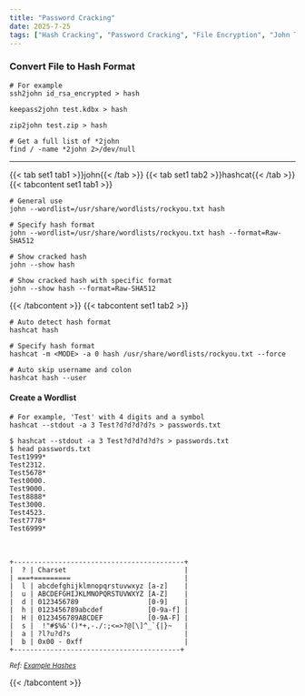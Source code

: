 ```yaml
---
title: "Password Cracking"
date: 2025-7-25
tags: ["Hash Cracking", "Password Cracking", "File Encryption", "John The Ripper", "Hashcat", "Wordlist", "Generate"]
---
```


### Convert File to Hash Format

```console
# For example
ssh2john id_rsa_encrypted > hash
```

```console
keepass2john test.kdbx > hash
```

```console
zip2john test.zip > hash
```

```console
# Get a full list of *2john
find / -name *2john 2>/dev/null
```

---

{{< tab set1 tab1 >}}john{{< /tab >}}
{{< tab set1 tab2 >}}hashcat{{< /tab >}}
{{< tabcontent set1 tab1 >}}

```console
# General use
john --wordlist=/usr/share/wordlists/rockyou.txt hash
```

```console
# Specify hash format
john --wordlist=/usr/share/wordlists/rockyou.txt hash --format=Raw-SHA512
```

```console
# Show cracked hash
john --show hash
```

```console
# Show cracked hash with specific format
john --show hash --format=Raw-SHA512
```

{{< /tabcontent >}}
{{< tabcontent set1 tab2 >}}

```console
# Auto detect hash format
hashcat hash
```

```console
# Specify hash format
hashcat -m <MODE> -a 0 hash /usr/share/wordlists/rockyou.txt --force
```

```console
# Auto skip username and colon
hashcat hash --user
```

#### Create a Wordlist

```console
# For example, 'Test' with 4 digits and a symbol
hashcat --stdout -a 3 Test?d?d?d?d?s > passwords.txt
```

```console {class="sample-code"}
$ hashcat --stdout -a 3 Test?d?d?d?d?s > passwords.txt
$ head passwords.txt 
Test1999*
Test2312.
Test5678*
Test0000.
Test9000.
Test8888*
Test3000.
Test4523.
Test7778*
Test6999*
```

<br>

```console
+------------------------------------------+
|  ? | Charset                             |
| ===+=========                            |
|  l | abcdefghijklmnopqrstuvwxyz [a-z]    |
|  u | ABCDEFGHIJKLMNOPQRSTUVWXYZ [A-Z]    |
|  d | 0123456789                 [0-9]    |
|  h | 0123456789abcdef           [0-9a-f] |
|  H | 0123456789ABCDEF           [0-9A-F] |
|  s |  !"#$%&'()*+,-./:;<=>?@[\]^_`{|}~   |
|  a | ?l?u?d?s                            |
|  b | 0x00 - 0xff                         |
+-----------------------------------------+
```

<small>*Ref: [Example Hashes](https://hashcat.net/wiki/doku.php?id=example_hashes)*</small>

{{< /tabcontent >}}
